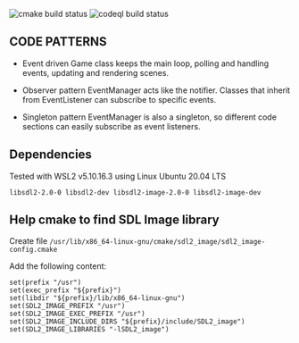 ![cmake build status](https://github.com/santos-lucasm/world-gen/actions/workflows/cmake.yml/badge.svg?event=push)
![codeql build status](https://github.com/santos-lucasm/world-gen/actions/workflows/codeql.yml/badge.svg?event=push)

## CODE PATTERNS

* Event driven
Game class keeps the main loop, polling and handling events, updating and rendering scenes. 

* Observer pattern
EventManager acts like the notifier. Classes that inherit from EventListener can subscribe to specific events.

* Singleton pattern
EventManager is also a singleton, so different code sections can easily subscribe as event listeners.

## Dependencies

Tested with WSL2 v5.10.16.3 using Linux Ubuntu 20.04 LTS

`libsdl2-2.0-0 libsdl2-dev libsdl2-image-2.0-0 libsdl2-image-dev`


## Help cmake to find SDL Image library

Create file `/usr/lib/x86_64-linux-gnu/cmake/sdl2_image/sdl2_image-config.cmake`

Add the following content:

```
set(prefix "/usr") 
set(exec_prefix "${prefix}")
set(libdir "${prefix}/lib/x86_64-linux-gnu")
set(SDL2_IMAGE_PREFIX "/usr")
set(SDL2_IMAGE_EXEC_PREFIX "/usr")
set(SDL2_IMAGE_INCLUDE_DIRS "${prefix}/include/SDL2_image")
set(SDL2_IMAGE_LIBRARIES "-lSDL2_image")
```
